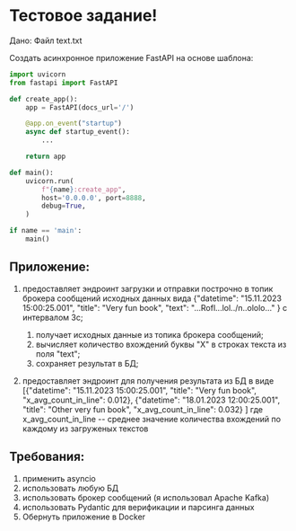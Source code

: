 # Тестовое задание!

Дано:
Файл text.txt

Создать асинхронное приложение FastAPI на основе шаблона:

```python
import uvicorn
from fastapi import FastAPI

def create_app():
    app = FastAPI(docs_url='/')

    @app.on_event("startup")
    async def startup_event():
        ...

    return app

def main():
    uvicorn.run(
        f"{name}:create_app",
        host='0.0.0.0', port=8888,
        debug=True,
    )

if name == 'main':
    main()
```

## Приложение:
1. предоставляет эндроинт загрузки и отправки построчно в топик брокера сообщений исходных данных вида {"datetime": "15.11.2023 15:00:25.001", "title": "Very fun book", "text": "...Rofl...lol../n..ololo..." } с интервалом 3с;
    1. получает исходных данные из топика брокера сообщений;
    2. вычисляет количество вхождений буквы "Х" в строках текста из поля "text";
    3. сохраняет результат в БД;

2. предоставляет эндроинт для получения результата из БД в виде [{"datetime": "15.11.2023 15:00:25.001", "title": "Very fun book", "x_avg_count_in_line": 0.012}, {"datetime": "18.01.2023 12:00:25.001", "title": "Other very fun book", "x_avg_count_in_line": 0.032} ] где x_avg_count_in_line -- среднее значение количества вхождений по каждому из загруженых текстов

## Требования:
1. применить asyncio
2. использовать любую БД
3. использовать брокер сообщений (я использовал Apache Kafka)
4. использовать Pydantic для верификации и парсинга данных
5. Обернуть приложение в Docker